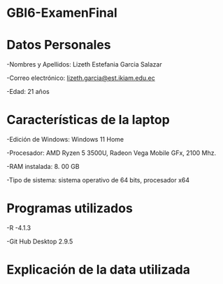 # GBI6-ExamenFinal

# Datos Personales

-Nombres y Apellidos: Lizeth Estefania Garcia Salazar

-Correo electrónico: lizeth.garcia@est.ikiam.edu.ec

-Edad: 21 años

# Características de la laptop

-Edición de Windows: Windows 11 Home

-Procesador: AMD Ryzen 5 3500U, Radeon Vega Mobile GFx, 2100 Mhz.

-RAM instalada: 8. 00 GB

-Tipo de sistema: sistema operativo de 64 bits, procesador x64

# Programas utilizados

-R -4.1.3

-Git Hub Desktop 2.9.5

# Explicación de la data utilizada
